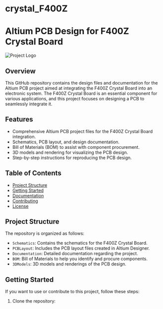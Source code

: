 # crystal_F400Z

# Altium PCB Design for F400Z Crystal Board

![Project Logo](images/project_logo.png)

## Overview

This GitHub repository contains the design files and documentation for the Altium PCB project aimed at integrating the F400Z Crystal Board into an electronic system. The F400Z Crystal Board is an essential component for various applications, and this project focuses on designing a PCB to seamlessly integrate it.

## Features

- Comprehensive Altium PCB project files for the F400Z Crystal Board integration.
- Schematics, PCB layout, and design documentation.
- Bill of Materials (BOM) to assist with component procurement.
- 3D models and rendering for visualizing the PCB design.
- Step-by-step instructions for reproducing the PCB design.

## Table of Contents

- [Project Structure](#project-structure)
- [Getting Started](#getting-started)
- [Documentation](#documentation)
- [Contributing](#contributing)
- [License](#license)

## Project Structure

The repository is organized as follows:

- `Schematics`: Contains the schematics for the F400Z Crystal Board.
- `PCBLayout`: Includes the PCB layout files created in Altium Designer.
- `Documentation`: Detailed documentation regarding the project.
- `BOM`: Bill of Materials to help you identify and procure components.
- `3DModels`: 3D models and renderings of the PCB design.

## Getting Started

If you want to use or contribute to this project, follow these steps:

1. Clone the repository:

   ```bash
